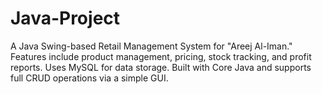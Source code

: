 # Java-Project
A Java Swing-based Retail Management System for "Areej Al-Iman." Features include product management, pricing, stock tracking, and profit reports. Uses MySQL for data storage. Built with Core Java and supports full CRUD operations via a simple GUI.
